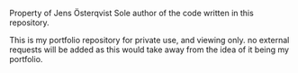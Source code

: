 Property of Jens Österqvist
Sole author of the code written in this repository.

This is my portfolio repository for private use, and viewing only. no external requests will be added as this would take away from the idea of it being my portfolio.
